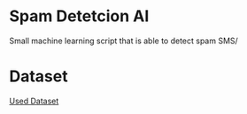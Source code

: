 # Spam Detetcion AI
 Small machine learning script that is able to detect spam SMS/

# Dataset
[Used Dataset](https://www.kaggle.com/uciml/sms-spam-collection-dataset) 
